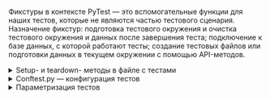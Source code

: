 Фикстуры в контексте PyTest — это вспомогательные функции для наших тестов, которые не являются частью тестового сценария.  
Назначение фикстур: подготовка тестового окружения и очистка тестового окружения и данных после завершения теста; подключение к базе данных, с которой работают тесты; создание тестовых файлов или подготовки данных в текущем окружении с помощью API-методов.  

<details>
<summary>Setup- и teardown- методы в файле с тестами</summary>
  
Исходя из [документации](https://docs.pytest.org/en/latest/how-to/xunit_setup.html):

* префиксы setup_*, teardown_* отвечают за порядок исполнения фикстур: до чего-то, после чего-то;  
* постфиксы *_class, *_method и другие отвечают за уровень применения фикстур: ко всему классу, к каждому методу в классе и тд.;    
 
Исходя из логики выше:

* setup_class выполняется один раз перед запуском всех тестовых методов в классе;  
* teardown_class выполянется один раз после;  
* setup_method выполняется перед запуском каждого тестового метода в классе;  
* teardown_method выполняется каждый раз после.  

Про декоратор:

* @classmethod декоратор, использованный для удобства чтения кода. Так мы дополнительно размечаем в коде, что метод ниже (в нашем примере с *_class) применяется ко всему классу.

Рассмотрим два примера: создание экземпляра браузера и его закрытие только один раз для всех тестов первого тест-сьюта и создание браузера для каждого теста во втором тест-сьюте:  

```
from selenium import webdriver
from selenium.webdriver.common.by import By
link = "http://selenium1py.pythonanywhere.com/"


class TestMainPage1():

    @classmethod
    def setup_class(self):
        print("\nstart browser for test suite..")
        self.browser = webdriver.Chrome()

    @classmethod
    def teardown_class(self):
        print("quit browser for test suite..")
        self.browser.quit()

    def test_guest_should_see_login_link(self):
        self.browser.get(link)
        self.browser.find_element(By.CSS_SELECTOR, "#login_link")

    def test_guest_should_see_basket_link_on_the_main_page(self):
        self.browser.get(link)
        self.browser.find_element(By.CSS_SELECTOR, ".basket-mini .btn-group > a")


class TestMainPage2():

    def setup_method(self):
        print("start browser for test..")
        self.browser = webdriver.Chrome()

    def teardown_method(self):
        print("quit browser for test..")
        self.browser.quit()

    def test_guest_should_see_login_link(self):
        self.browser.get(link)
        self.browser.find_element(By.CSS_SELECTOR, "#login_link")

    def test_guest_should_see_basket_link_on_the_main_page(self):
        self.browser.get(link)
        self.browser.find_element(By.CSS_SELECTOR, ".basket-mini .btn-group > a")
```
Мы видим, что в первом тест-сьюте браузер запустился один раз, а во втором — два раза.  

Данные и кэш, оставшиеся от запуска предыдущего теста, могут влиять на результаты выполнения следующего теста, поэтому лучше всего запускать отдельный браузер для каждого теста, чтобы тесты были стабильнее. К тому же если вдруг браузер зависнет в одном тесте, то другие тесты не пострадают, если они запускаются каждый в собственном браузере.

Минусы запуска браузера на каждый тест: каждый запуск и закрытие браузера занимают время, поэтому тесты будут идти дольше. Возможно, вы захотите оптимизировать время прогона тестов, но лучше это делать с помощью других инструментов.

Обычно такие фикстуры переезжают вместе с тестами, написанными с помощью unittest, и приходится их поддерживать, но сейчас все пишут более гибкие фикстуры @pytest.fixture.
</details>

<details>
<summary>Conftest.py — конфигурация тестов</summary>
  Ранее мы добавили фикстуру browser, которая создает нам экземпляр браузера для тестов в данном файле. Когда файлов с тестами становится больше одного, приходится в каждом файле с тестами описывать данную фикстуру. Это очень неудобно. Для хранения часто употребимых фикстур и хранения глобальных настроек нужно использовать файл conftest.py, который должен лежать в директории верхнего уровня в вашем проекте с тестами. Можно создавать дополнительные файлы conftest.py в других директориях, но тогда настройки в этих файлах будут применяться только к тестам в под-директориях.

Создадим файл conftest.py в корневом каталоге нашего тестового проекта и перенесем туда фикстуру browser. Заметьте, насколько лаконичнее стал выглядеть файл с тестами.

conftest.py:
```
import pytest
from selenium import webdriver
from selenium.webdriver.common.by import By

@pytest.fixture(scope="function")
def browser():
    print("\nstart browser for test..")
    browser = webdriver.Chrome()
    yield browser
    print("\nquit browser..")
    browser.quit()
```

Теперь, сколько бы файлов с тестами мы ни создали, у тестов будет доступ к фикстуре browser. Фикстура передается в тестовый метод в качестве аргумента. Таким образом можно удобно переиспользовать одни и те же вспомогательные функции в разных частях проекта.

test_conftest.py:
```
from selenium.webdriver.common.by import By

link = "http://selenium1py.pythonanywhere.com/"

def test_guest_should_see_login_link(browser):
    browser.get(link)
    browser.find_element(By.CSS_SELECTOR, "#login_link")
```

ОЧЕНЬ ВАЖНО! 
Есть одна важная особенность поведения конфигурационных файлов, о которой вы обязательно должны знать. PyTest автоматически находит и подгружает файлы conftest.py, которые находятся в директории с тестами. Если вы храните все свои скрипты для курса в одной директории, будьте аккуратны и следите, чтобы не возникало ситуации, когда вы запускаете тесты из папки tests:
```
tests/
├── conftest.py
├── subfolder
│   └── conftest.py
│   └── test_abs.py
```
следует избегать!
В таком случае применяются ОБА файла conftest.py, что может вести к непредсказуемым ошибкам и конфликтам.  

Таким образом можно переопределять разные фикстуры, но мы в рамках курса рекомендуем придерживаться одного файла на проект/задачу и держать их горизонтально, например: 
```
selenium_course_solutions/
├── section3
│   └── conftest.py
│   └── test_languages.py
├── section4 
│   └── conftest.py
│   └── test_main_page.py
```
правильно!
Будьте внимательны и следите, чтобы не было разных conftest во вложенных друг в друга директориях.
</details>

<details>
<summary>Параметризация тестов</summary>
PyTest позволяет запустить один и тот же тест с разными входными параметрами. Для этого используется декоратор @pytest.mark.parametrize(). Наш сайт доступен для разных языков. Напишем тест, который проверит, что для сайта с русским и английским языком будет отображаться ссылка на форму логина. Передадим в наш тест ссылки на русскую и английскую версию главной страницы сайта.

В @pytest.mark.parametrize() нужно передать параметр, который должен изменяться, и список значений параметра. В самом тесте наш параметр тоже нужно передавать в качестве аргумента. Обратите внимание, что внутри декоратора имя параметра оборачивается в кавычки, а в списке аргументов теста кавычки не нужны.

test_fixture7.py: 
```
import pytest
from selenium import webdriver
from selenium.webdriver.common.by import By

@pytest.fixture(scope="function")
def browser():
    print("\nstart browser for test..")
    browser = webdriver.Chrome()
    yield browser
    print("\nquit browser..")
    browser.quit()

@pytest.mark.parametrize('language', ["ru", "en-gb"])
def test_guest_should_see_login_link(browser, language):
    link = f"http://selenium1py.pythonanywhere.com/{language}/"
    browser.get(link)
    browser.find_element(By.CSS_SELECTOR, "#login_link")
```
Запустите тест:
```
pytest -s -v test_fixture7.py
```
 Вы увидите, что запустятся два теста.  В названии каждого теста в квадратных скобках будет написан параметр, с которым он был запущен. Таким образом мы можем быстро и без дублирования кода увеличить количество проверок для похожих сценариев.
Можно задавать параметризацию также для всего тестового класса, чтобы все тесты в классе запустились с заданными параметрами. В таком случае отметка о параметризации должна быть перед объявлением класса: 

```
@pytest.mark.parametrize('language', ["ru", "en-gb"])
class TestLogin:
    def test_guest_should_see_login_link(self, browser, language):
        link = f"http://selenium1py.pythonanywhere.com/{language}/"
        browser.get(link)
        browser.find_element(By.CSS_SELECTOR, "#login_link")
        # этот тест запустится 2 раза

    def test_guest_should_see_navbar_element(self, browser, language):
        # этот тест тоже запустится дважды
```
</details>
